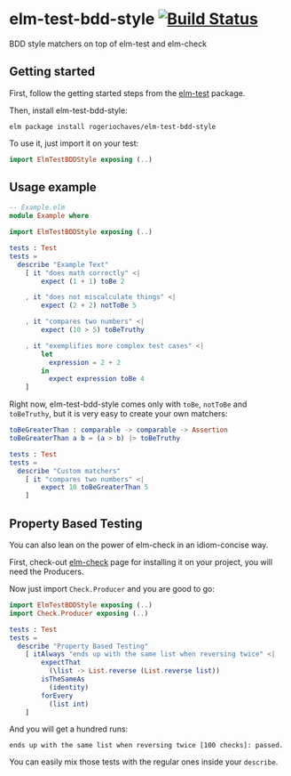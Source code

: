 elm-test-bdd-style [![Build Status][snap-svg]][snap-url]
==================

[snap-svg]: https://snap-ci.com/rogeriochaves/elm-test-bdd-style/branch/master/build_image.svg
[snap-url]: https://snap-ci.com/rogeriochaves/elm-test-bdd-style/branch/master

BDD style matchers on top of elm-test and elm-check

## Getting started ##

First, follow the getting started steps from the [elm-test](https://github.com/elm-community/elm-test) package.

Then, install elm-test-bdd-style:

```
elm package install rogeriochaves/elm-test-bdd-style
```

To use it, just import it on your test:

```elm
import ElmTestBDDStyle exposing (..)
```

## Usage example ##

```elm
-- Example.elm
module Example where

import ElmTestBDDStyle exposing (..)

tests : Test
tests =
  describe "Example Text"
    [ it "does math correctly" <|
        expect (1 + 1) toBe 2

    , it "does not miscalculate things" <|
        expect (2 + 2) notToBe 5

    , it "compares two numbers" <|
        expect (10 > 5) toBeTruthy

    , it "exemplifies more complex test cases" <|
        let
          expression = 2 + 2
        in
          expect expression toBe 4
    ]
```

Right now, elm-test-bdd-style comes only with `toBe`, `notToBe` and `toBeTruthy`, but it is very easy to create your own matchers:

```elm
toBeGreaterThan : comparable -> comparable -> Assertion
toBeGreaterThan a b = (a > b) |> toBeTruthy

tests : Test
tests =
  describe "Custom matchers"
    [ it "compares two numbers" <|
        expect 10 toBeGreaterThan 5
    ]
```

## Property Based Testing ##

You can also lean on the power of elm-check in an idiom-concise way.

First, check-out [elm-check](https://github.com/elm-community/elm-check) page for installing it on your project, you will need the Producers.

Now just import `Check.Producer` and you are good to go:

```elm
import ElmTestBDDStyle exposing (..)
import Check.Producer exposing (..)

tests : Test
tests =
  describe "Property Based Testing"
    [ itAlways "ends up with the same list when reversing twice" <|
        expectThat
          (\list -> List.reverse (List.reverse list))
        isTheSameAs
          (identity)
        forEvery
          (list int)
    ]
```

And you will get a hundred runs:

```
ends up with the same list when reversing twice [100 checks]: passed.
```

You can easily mix those tests with the regular ones inside your `describe`.

